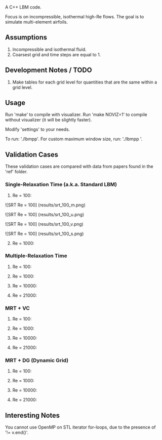 A C++ LBM code.  

Focus is on incompressible, isothermal high-Re flows. 
The goal is to simulate multi-element airfoils.

## Assumptions

1. Incompressible and isothermal fluid.  
2. Coarsest grid and time steps are equal to 1.  

## Development Notes / TODO

1. Make tables for each grid level for quantities that are the same within a grid level.  



## Usage

Run 'make' to compile with visualizer. 
Run 'make NOVIZ=1' to compile without visualizer (it will be slightly faster). 

Modify 'settings' to your needs.  

To run: './lbmpp'. 
For custom maximum window size, run: './lbmpp <maximum resolution dimension>'.


## Validation Cases

These validation cases are compared with data from papers found in the 
'ref' folder.  

### Single-Relaxation Time (a.k.a. Standard LBM)

1. Re = 100:  

![SRT Re = 100]
(results/srt_100_m.png)

![SRT Re = 100]
(results/srt_100_u.png)

![SRT Re = 100]
(results/srt_100_v.png)

![SRT Re = 100]
(results/srt_100_s.png)

2. Re = 1000:  

### Multiple-Relaxation Time

1. Re = 100:  

2. Re = 1000:  

3. Re = 10000:  

4. Re = 21000:  

### MRT + VC

1. Re = 100:  

2. Re = 1000:  

3. Re = 10000:  

4. Re = 21000:  

### MRT + DG (Dynamic Grid)

1. Re = 100:  

2. Re = 1000:  

3. Re = 10000:  

4. Re = 21000:  

## Interesting Notes

You cannot use OpenMP on STL iterator for-loops, due to the presence of '!= v.end()'. 




